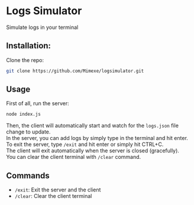 # Logs Simulator

Simulate logs in your terminal

## Installation:

Clone the repo:

```sh
git clone https://github.com/Mimexe/logsimulator.git
```

## Usage

First of all, run the server:

```sh
node index.js
```

Then, the client will automatically start and watch for the `logs.json` file change to update.  
In the server, you can add logs by simply type in the terminal and hit enter.  
To exit the server, type `/exit` and hit enter or simply hit CTRL+C.  
The client will exit automatically when the server is closed (gracefully).  
You can clear the client terminal with `/clear` command.

## Commands

- `/exit`: Exit the server and the client
- `/clear`: Clear the client terminal
